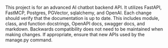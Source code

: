 This project is for an advanced AI chatbot backend API.  It utilizes FastAPI, FastMCP, Postgres, PGVector, sqlalchemy, and OpenAI.
Each change should verify that the documentation is up to date.  This includes module, class, and function docstrings, OpenAPI docs, swagger docs, and markdown.
Backwards compatibility does not need to be maintained when making changes.
If appropriate, ensure that new APIs used by the manage.py command.
